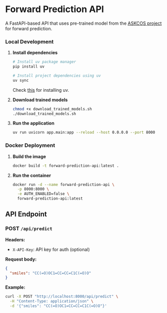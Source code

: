 # Forward Prediction API

A FastAPI-based API that uses pre-trained model from the [ASKCOS project](https://gitlab.com/mlpds_mit/askcosv2/forward_predictor/augmented_transformer) for forward prediction.

### Local Development

1. **Install dependencies**
   ```bash
   # Install uv package manager
   pip install uv
   
   # Install project dependencies using uv
   uv sync
   ```
   Check [this](https://docs.astral.sh/uv/getting-started/installation/) for installing uv.

1. **Download trained models**
   ```bash
   chmod +x download_trained_models.sh
   ./download_trained_models.sh
   ```

1. **Run the application**
   ```bash
   uv run uvicorn app.main:app --reload --host 0.0.0.0 --port 8000
   ```

### Docker Deployment

1. **Build the image**
   ```bash
   docker build -t forward-prediction-api:latest .
   ```

1. **Run the container**
   ```bash
   docker run -d --name forward-prediction-api \
     -p 8000:8000 \
     -e AUTH_ENABLED=false \
     forward-prediction-api:latest
   ```

## API Endpoint

### POST `/api/predict`

**Headers:**
- `X-API-Key`: API key for auth (optional)

**Request body:**
```json
{
  "smiles": "CC(=O)OC1=CC=CC=C1C(=O)O"
}
```

**Example:**
```bash
curl -X POST "http://localhost:8000/api/predict" \
  -H "Content-Type: application/json" \
  -d '{"smiles": "CC(=O)OC1=CC=CC=C1C(=O)O"}'
```
